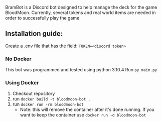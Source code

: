BramBot is a Discord bot designed to help manage the deck for the game BloodMoon. Currently, several tokens and real world items are needed in order to successfully play the game


## Installation guide:
Create a .env file that has the field: `TOKEN=<discord token>`

### No Docker
This bot was programmed and tested using python 3.10.4
Run `py main.py`

### Using Docker
1. Checkout repository
2. run `docker build -t bloodmoon-bot .`
3. run `docker run -rm bloodmoon-bot`
    - Note: this will remove the container after it's done running. If you want to keep the container use `docker run -d bloodmoon-bot`